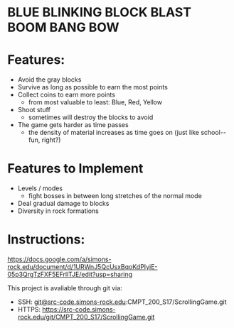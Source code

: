 # BLUE BLINKING BLOCK BLAST BOOM BANG BOW


# Features:
* Avoid the gray blocks
* Survive as long as possible to earn the most points
* Collect coins to earn more points
    - from most valuable to least: Blue, Red, Yellow
* Shoot stuff
    - sometimes will destroy the blocks to avoid
* The game gets harder as time passes
    - the density of material increases as time goes on (just like school--fun, right?)


# Features to Implement
* Levels / modes
    - fight bosses in between long stretches of the normal mode
* Deal gradual damage to blocks
* Diversity in rock formations


# Instructions:

https://docs.google.com/a/simons-rock.edu/document/d/1URWnJ5QcUsxBqoKdPIyiE-05p3QrgTzFXF5EFrllTJE/edit?usp=sharing

This project is avaliable through git via:
- SSH: git@src-code.simons-rock.edu:CMPT_200_S17/ScrollingGame.git
- HTTPS: https://src-code.simons-rock.edu/git/CMPT_200_S17/ScrollingGame.git
